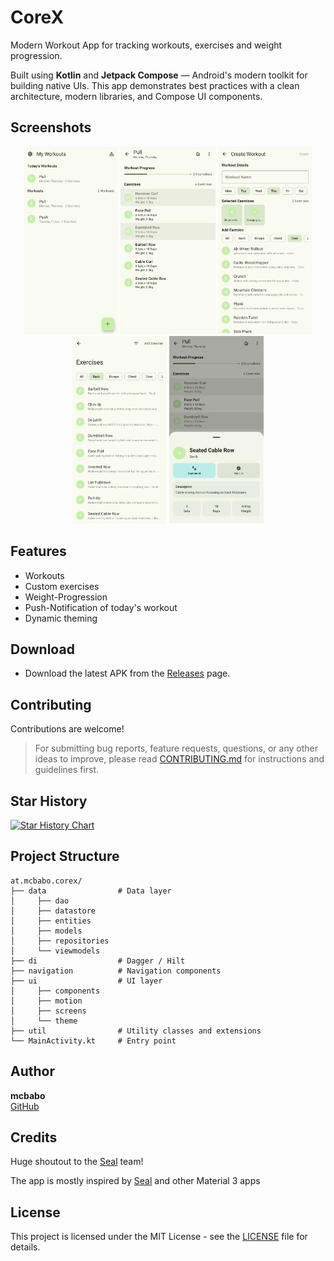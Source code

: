 # CoreX

Modern Workout App for tracking workouts, exercises and weight progression.

Built using **Kotlin** and **Jetpack Compose** — Android's modern toolkit for
building native UIs. This app demonstrates best practices with a clean architecture, modern
libraries, and Compose UI components.

## Screenshots

<div align="center">
<img src="metadata/en-US/images/phoneScreenshots/home_screen.png" width="30%"  alt=""/>
<img src="metadata/en-US/images/phoneScreenshots/workout_screen.png" width="30%"  alt=""/>
<img src="metadata/en-US/images/phoneScreenshots/create_workout_screen.png" width="30%"  alt=""/>
<img src="metadata/en-US/images/phoneScreenshots/exercises_screen.png" width="30%"  alt=""/>
<img src="metadata/en-US/images/phoneScreenshots/bottomsheet.png" width="30%"  alt=""/>
</div>

## Features

- Workouts
- Custom exercises
- Weight-Progression
- Push-Notification of today's workout
- Dynamic theming

## Download

- Download the latest APK from the [Releases](https://github.com/mcbabo/CoreX/releases/latest) page.

## Contributing

Contributions are welcome!

> For submitting bug reports, feature requests, questions, or any other ideas to improve, please
> read [CONTRIBUTING.md](https://github.com/JunkFood02/Seal/blob/main/CONTRIBUTING.md) for instructions and guidelines
> first.

## Star History

<a href="https://www.star-history.com/#mcbabo/CoreX&Timeline">
 <picture>
   <source media="(prefers-color-scheme: dark)" srcset="https://api.star-history.com/svg?repos=mcbabo/CoreX&type=Timeline&theme=dark" />
   <source media="(prefers-color-scheme: light)" srcset="https://api.star-history.com/svg?repos=mcbabo/CoreX&type=Timeline" />
   <img alt="Star History Chart" src="https://api.star-history.com/svg?repos=mcbabo/CoreX&type=Timeline" />
 </picture>
</a>

## Project Structure

```
at.mcbabo.corex/
├── data                # Data layer
│     ├── dao
│     ├── datastore
│     ├── entities
│     ├── models
│     ├── repositories
│     └── viewmodels
├── di                  # Dagger / Hilt
├── navigation          # Navigation components
├── ui                  # UI layer
│     ├── components
│     ├── motion
│     ├── screens
│     └── theme
├── util                # Utility classes and extensions
└── MainActivity.kt     # Entry point
```

## Author

**mcbabo**  
[GitHub](https://github.com/mcbabo)

## Credits

Huge shoutout to the [Seal](https://github.com/seal) team!

The app is mostly inspired by [Seal](https://github.com/seal) and other Material 3 apps

## License

This project is licensed under the MIT License - see the [LICENSE](LICENSE) file for details.
